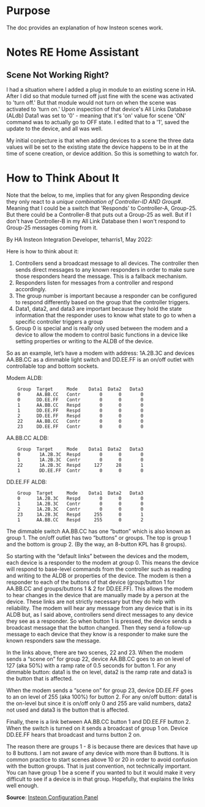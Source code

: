 # Purpose

The doc provides an explanation of how Insteon scenes work.

# Notes RE Home Assistant

## Scene Not Working Right?

I had a situation where I added a plug in module to an existing scene in HA. After I did so that module turned off just fine with the scene was activated to 'turn off.' But that module would not turn on when the scene was activated to 'turn on.' Upon inspection of that device's All Links Database (ALdb) Data1 was set to '0' - meaning that it's 'on' value for scene 'ON' command was to actually go to OFF state. I edited that to a '1', saved the update to the device, and all was well.

My initial conjecture is that when adding devices to a scene the three data values will be set to the existing state the device happens to be in at the time of scene creation, or device addition. So this is something to watch for.

# How to Think About It

Note that the below, to me, implies that for any given Responding device they only react to a *unique combination of Controller-ID AND Group#*. Meaning that I could be a switch that 'Responds' to Controller-A, Group-25. But there could be a Controller-B that puts out a Group-25 as well. But if I don't have Controller-B in my All Link Database then I won't respond to Group-25 messages coming from it.

By HA Insteon Integration Developer, teharris1, May 2022:

Here is how to think about it:

1. Controllers send a broadcast message to all devices. The controller then sends direct messages to any known responders in order to make sure those responders heard the message. This is a fallback mechanism.
2. Responders listen for messages from a controller and respond accordingly.
3. The group number is important because a responder can be configured to respond differently based on the group that the controller triggers.
4. Data1, data2, and data3 are important because they hold the state information that the responder uses to know what state to go to when a specific controller triggers a group
5. Group 0 is special and is really only used between the modem and a device to allow the modem to control basic functions in a device like setting properties or writing to the ALDB of the device.

So as an example, let’s have a modem with address: 1A.2B.3C and devices AA.BB.CC as a dimmable light switch and DD.EE.FF is an on/off outlet with controllable top and bottom sockets.

Modem ALDB:

```
	Group  Target     Mode    Data1  Data2   Data3
	0      AA.BB.CC   Contr       0      0       0
	0      DD.EE.FF   Contr       0      0       0
	1      AA.BB.CC   Respd       0      0       0
	1      DD.EE.FF   Respd       0      0       0
	2      DD.EE.FF   Respd       0      0       0
	22     AA.BB.CC   Contr       0      0       0
	23     DD.EE.FF   Contr       0      0       0
```


AA.BB.CC ALDB:

```
	Group  Target     Mode    Data1  Data2   Data3
	0       1A.2B.3C  Respd       0      0       0
	1       1A.2B.3C  Contr       0      0       0
	22      1A.2B.3C  Respd     127     28       1
	1       DD.EE.FF  Contr       0      0       0
```


DD.EE.FF ALDB:

```
	Group  Target     Mode    Data1  Data2   Data3
	0      1A.2B.3C   Respd       0      0       0
	1      1A.2B.3C   Contr       0      0       0
	2      1A.2B.3C   Contr       0      0       0
	23     1A.2B.3C   Respd     255      0       1 
	1      AA.BB.CC   Respd     255      0       2
```

The dimmable switch AA.BB.CC has one “button” which is also known as group 1. The on/off outlet has two “buttons” or groups. The top is group 1 and the bottom is group 2. (By the way, an 8-button KPL has 8 groups).

So starting with the “default links” between the devices and the modem, each device is a responder to the modem at group 0. This means the device will respond to base-level commands from the controller such as reading and writing to the ALDB or properties of the device. The modem is then a responder to each of the buttons of that device (group/button 1 for AA.BB.CC and groups/buttons 1 & 2 for DD.EE.FF). This allows the modem to hear changes in the device that are manually made by a person at the device. These links are not strictly necessary but they do help with reliability. The modem will hear any message from any device that is in its ALDB but, as I said above, controllers send direct messages to any device they see as a responder. So when button 1 is pressed, the device sends a broadcast message that the button changed. Then they send a follow-up message to each device that they know is a responder to make sure the known responders saw the message.

In the links above, there are two scenes, 22 and 23. When the modem sends a “scene on” for group 22, device AA.BB.CC goes to an on level of 127 (aka 50%) with a ramp rate of 0.5 seconds for button 1. For any dimmable button: data1 is the on level, data2 is the ramp rate and data3 is the button that is affected.

When the modem sends a “scene on” for group 23, device DD.EE.FF goes to an on level of 255 (aka 100%) for button 2. For any on/off button: data1 is the on-level but since it is on/off only 0 and 255 are valid numbers, data2 not used and data3 is the button that is affected.

Finally, there is a link between AA.BB.CC button 1 and DD.EE.FF button 2. When the switch is turned on it sends a broadcast of group 1 on. Device DD.EE.FF hears that broadcast and turns button 2 on.

The reason there are groups 1 - 8 is because there are devices that have up to 8 buttons. I am not aware of any device with more than 8 buttons. It is common practice to start scenes above 10 or 20 in order to avoid confusion with the button groups. That is just convention, not technically important. You can have group 1 be a scene if you wanted to but it would make it very difficult to see if a device is in that group. Hopefully, that explains the links well enough.

**Source**: [Insteon Configuration Panel](https://community.home-assistant.io/t/insteon-configuration-panel/234145/269)
